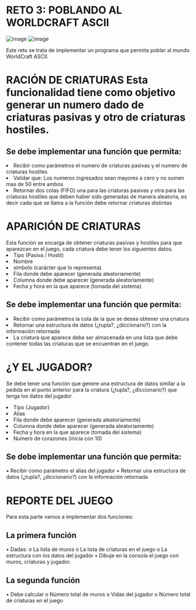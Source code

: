 # RETO 3: POBLANDO AL WORLDCRAFT ASCII
![image](https://user-images.githubusercontent.com/104838545/169082647-91d8f947-dc7c-49ba-b115-6740cd39e1de.png)
![image](https://user-images.githubusercontent.com/104838545/169082599-2c26b9c1-393d-4397-bbb7-e57f9429e4b5.png)<br>

Este reto se trata de implementar un programa que permita poblar al mundo WorldCraft ASCII.
<h1>RACIÓN DE CRIATURAS</1>
Esta funcionalidad tiene como objetivo generar un numero dado de criaturas pasivas y otro de criaturas hostiles.
  
<h2>Se debe implementar una función que permita:</h2>
<lu>
  <li>Recibir como parámetros el numero de criaturas pasivas y el numero de criaturas hostiles
  <li>Validar que: Los numeros ingresados sean mayores a cero y no sumen mas de 50 entre ambos
  <li>Retornar dos colas (FIFO) una para las criaturas pasivas y otra para las criaturas hostiles que deben haber sido generadas de manera aleatoria, es decir cada que se llama a la función debe retornar criaturas distintas
<lu>
<h1>APARICIÓN DE CRIATURAS</h1>
Esta función se encarga de obtener criaturas pasivas y hostiles para que aparezcan en el juego, cada criatura debe tener los siguientes datos.
<lu>
<li>Tipo (Pasiva / Hostil)
<li>Nombre
<li>símbolo (carácter que lo representa)
<li>Fila donde debe aparecer (generada aleatoriamente)
<li>Columna donde debe aparecer (generada aleatoriamente)
<li>Fecha y hora en la que aparece (tomada del sistema)
  </lu>
<h2>Se debe implementar una función que permita:</h2>
<lu>
<li>Recibir como parámetros la cola de la que se desea obtener una criatura
<li>Retornar una estructura de datos (¿tupla?, ¿diccionario?) con la información retornada
<li>La criatura que aparece debe ser almacenada en una lista que debe contener todas las criaturas que se encuentran en el juego.
</lu>

<h1>¿Y EL JUGADOR?</h1>


Se debe tener una función que genere una estructura de datos similar a la pedida en el punto anterior para la criatura (¿tupla?,
¿diccionario?) que tenga los datos del jugador
<lu>
<li>Tipo (Jugador)
<li>Alias
<li>Fila donde debe aparecer (generada aleatoriamente)
<li>Columna donde debe aparecer (generada aleatoriamente)
<li>Fecha y hora en la que aparece (tomada del sistema)
<li>Numero de corazones (inicia con 10)
</lu>
  
  <h2>Se debe implementar una función que permita:</h2>
•	Recibir como parámetro el alias del jugador
•	Retornar una estructura de datos (¿tupla?, ¿diccionario?) con la información retornada


<h1>REPORTE DEL JUEGO</h1>


Para esta parte vamos a implementar dos funciones:
 <h2>La primera función</h2>
•	Dadas:
o	La lista de muros
o	La lista de criaturas en el juego
o	La estructura con los datos del jugador
•	Dibuje en la consola el juego con muros, criaturas y jugador.


<h2>La segunda función</h2>
•	Debe calcular
o	Número total de muros
o	Vidas del jugador
o	Número total de criaturas en el juego
